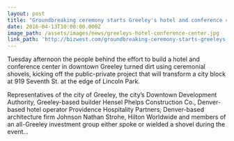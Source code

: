 ```yaml
---
layout: post
title: "Groundbreaking ceremony starts Greeley's hotel and conference center project"
date: 2016-04-13T10:00:00.000Z
image_path: /assets/images/news/greeleys-hotel-conference-center.jpg
link_path: 'http://bizwest.com/groundbreaking-ceremony-starts-greeleys-hotel-conference-center-project/'
---
```


Tuesday afternoon the people behind the effort to build a hotel and conference center in downtown Greeley turned dirt using ceremonial shovels, kicking off the public-private project that will transform a city block at 919 Seventh St. at the edge of Lincoln Park.

Representatives of the city of Greeley, the city’s Downtown Development Authority, Greeley-based builder Hensel Phelps Construction Co., Denver-based hotel operator Providence Hospitality Partners, Denver-based architecture firm Johnson Nathan Strohe, Hilton Worldwide and members of an all-Greeley investment group either spoke or wielded a shovel during the event...